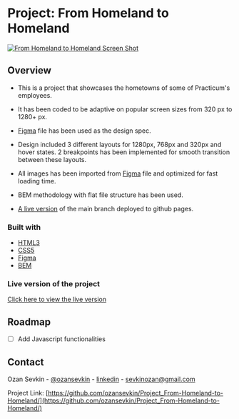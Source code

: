 # Project: From Homeland to Homeland

[![From Homeland to Homeland Screen Shot][product-screenshot]](https://ozansevkin.github.io/Project_From-Homeland-to-Homeland/)

## Overview

- This is a project that showcases the hometowns of some of Practicum's employees.

- It has been coded to be adaptive on popular screen sizes from 320 px to 1280+ px.

- [Figma](https://www.figma.com/file/1zCYcflj6BJx5VqOvXU9nb/Sprint-3-From-Homeland-to-Homeland-desktop-mobile?node-id=0%3A1) file has been used as the design spec.

- Design included 3 different layouts for 1280px, 768px and 320px and hover states. 2 breakpoints has been implemented for smooth transition between these layouts.

- All images has been imported from [Figma](https://www.figma.com/file/1zCYcflj6BJx5VqOvXU9nb/Sprint-3-From-Homeland-to-Homeland-desktop-mobile?node-id=0%3A1) file and optimized for fast loading time.

- BEM methodology with flat file structure has been used.

- [A live version](https://ozansevkin.github.io/Project_From-Homeland-to-Homeland/) of the main branch deployed to github pages.

### Built with

- [HTML3](https://www.w3.org/standards/webdesign/htmlcss)
- [CSS5](https://www.w3.org/standards/webdesign/htmlcss)
- [Figma](https://www.figma.com)
- [BEM](http://getbem.com/)

### Live version of the project

[Click here to view the live version](https://ozansevkin.github.io/Project_From-Homeland-to-Homeland/)

## Roadmap

- [ ] Add Javascript functionalities

## Contact

Ozan Sevkin - [@ozansevkin](https://twitter.com/ozansevkin) - [linkedin] - sevkinozan@gmail.com

Project Link: [https://github.com/ozansevkin/Project_From-Homeland-to-Homeland/](https://github.com/ozansevkin/Project_From-Homeland-to-Homeland/)

<!-- MARKDOWN LINKS & IMAGES -->

[linkedin]: https://linkedin.com/in/ozansevkin
[product-screenshot]: https://i.ibb.co/d7fF25Z/screencapture-min.png
